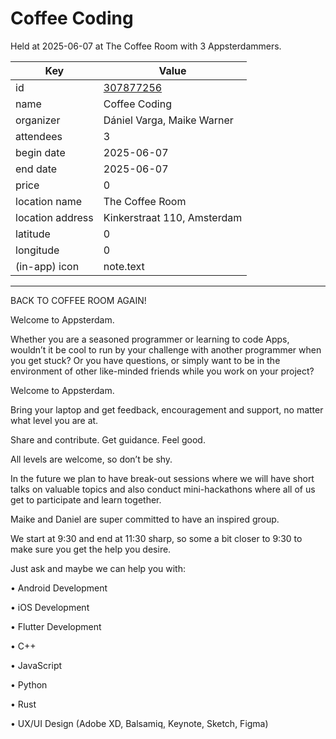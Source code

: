 # Coffee Coding
Held at 2025-06-07 at The Coffee Room with 3 Appsterdammers.
        
|Key|Value
|---|---|
|id|[307877256](https://www.meetup.com/appsterdam/events/307877256/)|
|name|Coffee Coding|
|organizer|Dániel Varga, Maike Warner|
|attendees|3|
|begin date|2025-06-07|
|end date|2025-06-07|
|price|0|
|location name|The Coffee Room|
|location address|Kinkerstraat 110, Amsterdam|
|latitude|0|
|longitude|0|
|(in-app) icon|note.text|

---

BACK TO COFFEE ROOM AGAIN!

Welcome to Appsterdam.

Whether you are a seasoned programmer or learning to code Apps, wouldn’t it be cool to run by your challenge with another programmer when you get stuck? Or you have questions, or simply want to be in the environment of other like-minded friends while you work on your project?

Welcome to Appsterdam.

Bring your laptop and get feedback, encouragement and support, no matter what level you are at.

Share and contribute. Get guidance. Feel good.

All levels are welcome, so don’t be shy.

In the future we plan to have break-out sessions where we will have short talks on valuable topics and also conduct mini-hackathons where all of us get to participate and learn together.

Maike and Daniel are super committed to have an inspired group.

We start at 9:30 and end at 11:30 sharp, so some a bit closer to 9:30 to make sure you get the help you desire.

Just ask and maybe we can help you with:

• Android Development

• iOS Development

• Flutter Development

• C++

• JavaScript

• Python

• Rust

• UX/UI Design (Adobe XD, Balsamiq, Keynote, Sketch, Figma)
